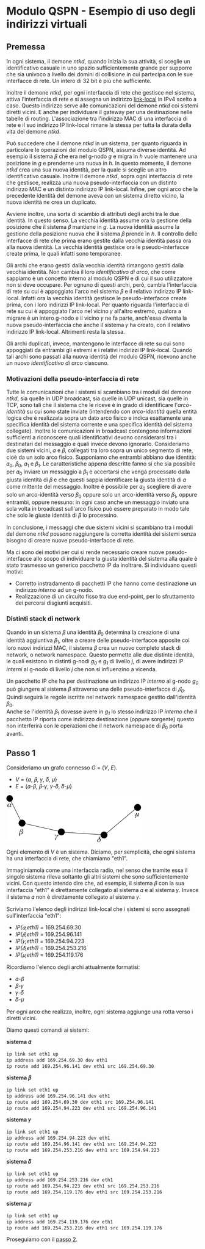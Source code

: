 # Modulo QSPN - Esempio di uso degli indirizzi virtuali

## Premessa

In ogni sistema, il demone *ntkd*, quando inizia la sua attività, si sceglie un identificativo casuale in
uno spazio sufficientemente grande per supporre che sia univoco a livello dei domini di collisione in cui
partecipa con le sue interfacce di rete. Un intero di 32 bit è più che sufficiente.

Inoltre il demone *ntkd*, per ogni interfaccia di rete che gestisce nel sistema, attiva l'interfaccia di
rete e si assegna un indirizzo [link-local](http://en.wikipedia.org/wiki/Link-local_address) in IPv4
scelto a caso. Questo indirizzo serve alle comunicazioni del demone *ntkd* coi sistemi diretti vicini. E anche
per individuare il gateway per una destinazione nelle tabelle di routing. L'associazione tra
l'indirizzo MAC di una interfaccia di rete e il suo indirizzo IP link-local rimane la stessa per tutta
la durata della vita del demone *ntkd*.

Può succedere che il demone *ntkd* in un sistema, per quanto riguarda in particolare le operazioni del modulo QSPN,
assuma diverse identità. Ad esempio il sistema 𝛽 che era nel g-nodo *g* e migra in *h* vuole mantenere una
posizione in *g* e prenderne una nuova in *h*. In questo momento, il demone *ntkd* crea una sua nuova
identità, per la quale si sceglie un altro identificativo casuale. Inoltre il demone *ntkd*, sopra ogni
interfaccia di rete che gestisce, realizza una nuova pseudo-interfaccia con un distinto indirizzo MAC e un
distinto indirizzo IP link-local. Infine, per ogni arco che la precedente identità del demone aveva con un
sistema diretto vicino, la nuova identità ne crea un duplicato.

Avviene inoltre, una sorta di scambio di attributi degli archi tra le due identità. In questo senso. La
vecchia identità assume ora la gestione della posizione che il sistema 𝛽 mantiene in *g*. La nuova identità
assume la gestione della posizione nuova che il sistema 𝛽 prende in *h*. Il controllo delle interfacce di rete
che prima erano gestite dalla vecchia identità passa ora alla nuova identità. La vecchia identità gestisce
ora le pseudo-interfacce create prima, le quali infatti sono temporanee.

Gli archi che erano gestiti dalla vecchia identità rimangono gestiti dalla vecchia identità. Non cambia
il loro *identificativo di arco*, che come sappiamo è un concetto interno al modulo QSPN e di cui il suo
utilizzatore non si deve occupare. Per ognuno di questi archi, però, cambia l'interfaccia di rete su cui
è appoggiato l'arco nel sistema 𝛽 e il relativo indirizzo IP link-local. Infatti ora la vecchia identità
gestisce le pseudo-interfacce create prima, con i loro indirizzi IP link-local. Per quanto riguarda
l'interfaccia di rete su cui è appoggiato l'arco nel vicino 𝛾 all'altro estremo, qualora a migrare è un
intero g-nodo e il vicino 𝛾 ne fa parte, anch'essa diventa la nuova pseudo-interfaccia che anche il sistema
𝛾 ha creato, con il relativo indirizzo IP link-local. Altrimenti resta la stessa.

Gli archi duplicati, invece, mantengono le interfacce di rete su cui sono appoggiati da entrambi gli estremi
e i relativi indirizzi IP link-local. Quando tali archi sono passati alla nuova identità del modulo QSPN,
ricevono anche un nuovo *identificativo di arco* ciascuno.

### Motivazioni della pseudo-interfaccia di rete

Tutte le comunicazioni che i sistemi si scambiano tra i moduli del demone *ntkd*, sia quelle in UDP broadcast,
sia quelle in UDP unicast, sia quelle in TCP, sono tali che il sistema che le riceve è in grado di identificare
l'*arco-identità* su cui sono state inviate (intendendo con *arco-identità* quella entità logica che è
realizzata sopra un dato arco fisico e indica esattamente una specifica identità del sistema corrente e una specifica
identità del sistema collegato). Inoltre le comunicazioni in broadcast contengono informazioni sufficienti a riconoscere
quali identificativi devono considerarsi tra i destinatari del messaggio e quali invece devono ignorarlo. Consideriamo due
sistemi vicini, 𝛼 e 𝛽, collegati tra loro sopra un unico segmento di rete, cioè da un solo arco fisico. Supponiamo
che entrambi abbiano due identità: 𝛼<sub>0</sub>, 𝛽<sub>0</sub>, 𝛼<sub>1</sub> e 𝛽<sub>1</sub>. Le
caratteristiche appena descritte fanno si che sia possibile per 𝛼<sub>0</sub> inviare un messaggio a 𝛽<sub>1</sub>
e accertarsi che venga processato dalla giusta identità di 𝛽 e che questi sappia identificare la giusta identità
di 𝛼 come mittente del messaggio. Inoltre è possibile per 𝛼<sub>0</sub> scegliere di avere solo un arco-identità verso
𝛽<sub>0</sub> oppure solo un arco-identità verso 𝛽<sub>1</sub>, oppure entrambi, oppure nessuno: in ogni caso anche un
messaggio inviato una sola volta in broadcast sull'arco fisico può essere preparato in modo tale che solo le
giuste identità di 𝛽 lo processino.

In conclusione, i messaggi che due sistemi vicini si scambiano tra i moduli del demone *ntkd* possono raggiungere
la corretta identità dei sistemi senza bisogno di creare nuove pseudo-interfacce di rete.

Ma ci sono dei motivi per cui si rende necessario creare nuove pseudo-interfacce allo scopo di individuare
la giusta identità del sistema alla quale è stato trasmesso un generico pacchetto IP da inoltrare. Si individuano questi motivi:

*   Corretto instradamento di pacchetti IP che hanno come destinazione un indirizzo *interno* ad un g-nodo.
*   Realizzazione di un circuito fisso tra due end-point, per lo sfruttamento dei percorsi disgiunti acquisiti.

### Distinti stack di network

Quando in un sistema 𝛽 una identità 𝛽<sub>0</sub> determina la creazione di una identità aggiuntiva 𝛽<sub>1</sub>,
oltre a creare delle pseudo-interfacce apposite coi loro nuovi indirizzi MAC, il sistema 𝛽 crea un nuovo completo stack
di network, o network namespace. Questo permette alle due distinte identità, le quali esistono in distinti
g-nodi *g<sub>0</sub>* e *g<sub>1</sub>* di livello *j*, di avere indirizzi IP *interni* al g-nodo di livello *j*
che non si influenzino a vicenda.

Un pacchetto IP che ha per destinazione un indirizzo IP *interno* al g-nodo *g<sub>0</sub>* può giungere al
sistema 𝛽 attraverso una delle pseudo-interfacce di *𝛽<sub>0</sub>*. Quindi seguirà le regole iscritte nel network
namespace gestito dall'identità 𝛽<sub>0</sub>.  
Anche se l'identità 𝛽<sub>1</sub> dovesse avere in *g<sub>1</sub>* lo stesso indirizzo IP *interno* che il
pacchetto IP riporta come indirizzo destinazione (oppure sorgente) questo non interferirà con le operazioni che
il network namespace di 𝛽<sub>0</sub> porta avanti.

## Passo 1
Consideriamo un grafo connesso *G* = (*V*, *E*).

*   *V* = {𝛼, 𝛽, 𝛾, 𝛿, 𝜇}
*   *E* = {𝛼-𝛽, 𝛽-𝛾, 𝛾-𝛿, 𝛿-𝜇}

![grafo1](img/Step1/grafo1.png)

Ogni elemento di *V* è un sistema. Diciamo, per semplicità, che ogni sistema ha una interfaccia di rete, che chiamiamo "eth1".

Immaginiamola come una interfaccia radio, nel senso che tramite essa il singolo sistema rileva soltanto gli altri
sistemi che sono sufficientemente vicini. Con questo intendo dire che, ad esempio, il sistema 𝛽 con la sua interfaccia
"eth1" è direttamente collegato al sistema 𝛼 e al sistema 𝛾. Invece il sistema 𝛼 non è direttamente collegato al sistema 𝛾.

Scriviamo l'elenco degli indirizzi link-local che i sistemi si sono assegnati sull'interfaccia "eth1":

*   *IP(𝛼,eth1)* = 169.254.69.30
*   *IP(𝛽,eth1)* = 169.254.96.141
*   *IP(𝛾,eth1)* = 169.254.94.223
*   *IP(𝛿,eth1)* = 169.254.253.216
*   *IP(𝜇,eth1)* = 169.254.119.176

Ricordiamo l'elenco degli archi attualmente formatisi:

*   𝛼-𝛽
*   𝛽-𝛾
*   𝛾-𝛿
*   𝛿-𝜇

Per ogni arco che realizza, inoltre, ogni sistema aggiunge una rotta verso i diretti vicini.

Diamo questi comandi ai sistemi:

**sistema 𝛼**
```
ip link set eth1 up
ip address add 169.254.69.30 dev eth1
ip route add 169.254.96.141 dev eth1 src 169.254.69.30
```
**sistema 𝛽**
```
ip link set eth1 up
ip address add 169.254.96.141 dev eth1
ip route add 169.254.69.30 dev eth1 src 169.254.96.141
ip route add 169.254.94.223 dev eth1 src 169.254.96.141
```
**sistema 𝛾**
```
ip link set eth1 up
ip address add 169.254.94.223 dev eth1
ip route add 169.254.96.141 dev eth1 src 169.254.94.223
ip route add 169.254.253.216 dev eth1 src 169.254.94.223
```
**sistema 𝛿**
```
ip link set eth1 up
ip address add 169.254.253.216 dev eth1
ip route add 169.254.94.223 dev eth1 src 169.254.253.216
ip route add 169.254.119.176 dev eth1 src 169.254.253.216
```
**sistema 𝜇**
```
ip link set eth1 up
ip address add 169.254.119.176 dev eth1
ip route add 169.254.253.216 dev eth1 src 169.254.119.176
```

Proseguiamo con il [passo 2](Step2.md).

